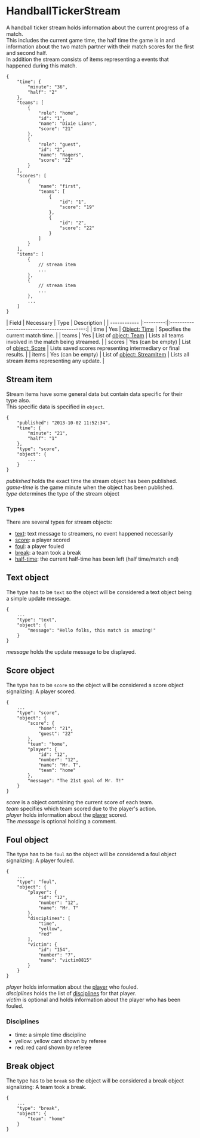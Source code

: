 # HandballTickerStream

A handball ticker stream holds information about the current progress of a match.  
This includes the current game time, the half time the game is in and information about the two match partner with their match scores for the first and second half.   
In addition the stream consists of items representing a events that happened during this match.

    {
    	"time": {
    	    "minute": "36",
    	    "half": "2"
    	},
    	"teams": [
    	    {
    	        "role": "home",
    		    "id": "1",
    		    "name": "Dixie Lions",
    		    "score": "21"
    		},
    		{
    		    "role": "guest",
    		    "id": "2",
    		    "name": "Ragers",
    		    "score": "22"
    		}
    	],
    	"scores": [
    	    {
    	        "name": "first",
    	        "teams": [
    	            {
    	                "id": "1",
    	                "score": "19"
    	            },
    	            {
    	                "id": "2",
    	                "score": "22"
    	            }
    	        ]
    	    }
    	],
        "items": [
        	{
        	    // stream item
        	    ...
        	},
        	{
        	    // stream item
        	    ...
        	},
        	...
        ]
    }

| Field        | Necessary | Type                                        | Description |
| ------------ |:---------:|:-------------------------------------------:|
| time         | Yes                | [Object: Time](TODO)               | Specifies the current match time. |
| teams        | Yes                | List of [object: Team](TODO)       | Lists all teams involved in the match being streamed. |
| scores       | Yes (can be empty) | List of [object: Score](TODO)      | Lists saved scores representing intermediary or final results. |
| items        | Yes (can be empty) | List of [object: StreamItem](TODO) | Lists all stream items representing any update. |

## Stream item

Stream items have some general data but contain data specific for their type also.  
This specific data is specified in `object`.

    {
        "published": "2013-10-02 11:52:34",
        "time": {
            "minute": "21",
            "half": "1"
        },
        "type": "score",
        "object": {
            ...
        }
    }

*published* holds the exact time the stream object has been published.  
*game-time* is the game minute when the object has been published.  
*type* determines the type of the stream object

### Types

There are several types for stream objects:
* [text](TODO): text message to streamers, no event happened necessarily
* [score](TODO): a player scored
* [foul](TODO): a player fouled
* [break](TODO): a team took a break
* [half-time](TODO): the current half-time has been left (half time/match end)

## Text object

The type has to be `text` so the object will be considered a text object being a simple update message.

    {
        ...
        "type": "text",
        "object": {
            "message": "Hello folks, this match is amazing!"
        }
    }

*message* holds the update message to be displayed.

## Score object

The type has to be `score` so the object will be considered a score object signalizing: A player scored.

    {
        ...
        "type": "score",
        "object": {
            "score": {
                "home": "21",
                "guest": "22"
            },
            "team": "home",
            "player": {
                "id": "12",
                "number": "12",
                "name": "Mr. T",
                "team": "home"
            },
            "message": "The 21st goal of Mr. T!"
        }
    }

  
*score* is a object containing the current score of each team.  
*team* specifies which team scored due to the player's action.  
*player* holds information about the [player](TODO) scored.  
The *message* is optional holding a comment.

## Foul object

The type has to be `foul` so the object will be considered a foul object signalizing: A player fouled.

    {
        ...
        "type": "foul",
        "object": {
            "player": {
                "id": "12",
                "number": "12",
                "name": "Mr. T"
            },
            "disciplines": [
                "time",
                "yellow",
                "red"
            ],
            "victim": {
            	"id": "154",
            	"number": "7",
            	"name": "victim0815"
            }
        }
    }

*player* holds information about the [player](TODO) who fouled.  
*disciplines* holds the list of [disciplines](TODO) for that player.  
*victim* is optional and holds information about the player who has been fouled.

### Disciplines
* time: a simple time discipline
* yellow: yellow card shown by referee
* red: red card shown by referee

## Break object

The type has to be `break` so the object will be considered a break object signalizing: A team took a break.

    {
        ...
        "type": "break",
        "object": {
            "team": "home"
        }
    }

